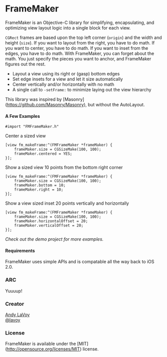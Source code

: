 # FrameMaker

FrameMaker is an Objective-C library for simplifying, encapsulating, and optimizing view layout logic into a single block for each view.

`CGRect` frames are based upon the top left corner (`origin`) and the width and height (`size`). If you want to layout from the right, you have to do math. If you want to center, you have to do math. If you want to inset from the edges, you have to do math. With FrameMaker, you can forget about the math. You just specify the pieces you want to anchor, and FrameMaker figures out the rest.

- Layout a view using its right or (gasp) bottom edges
- Set edge insets for a view and let it size automatically
- Center vertically and/or horizontally with no math
- A single call to `-setFrame:` to minimize laying out the view hierarchy

This library was inspired by [Masonry] (https://github.com/Masonry/Masonry), but without the AutoLayout.

#### A Few Examples

```objc
#import "FMFrameMaker.h"
```
Center a sized view
```objc
[view fm_makeFrame:^(FMFrameMaker *frameMaker) {
	frameMaker.size = CGSizeMake(100, 100);
	frameMaker.centered = YES;
}];
```
Show a sized view 10 points from the bottom right corner
```objc
[view fm_makeFrame:^(FMFrameMaker *frameMaker) {
	frameMaker.size = CGSizeMake(100, 100);
	frameMaker.bottom = 10;
	frameMaker.right = 10;
}];
```
Show a view sized inset 20 points vertically and horizontally
```objc
[view fm_makeFrame:^(FMFrameMaker *frameMaker) {
	frameMaker.size = CGSizeMake(100, 100);
	frameMaker.horizontalOffset = 20;
	frameMaker.verticalOffset = 20;
}];
```

*Check out the demo project for more examples.*


#### Requirements

FrameMaker uses simple APIs and is compatable all the way back to iOS 2.0.

### ARC

Yuuuup!

### Creator

[Andy LaVoy](http://github.com/lavoy)  
[@lavoy](https://twitter.com/lavoy)

### License

FrameMaker is available under the [MIT] (http://opensource.org/licenses/MIT) license.